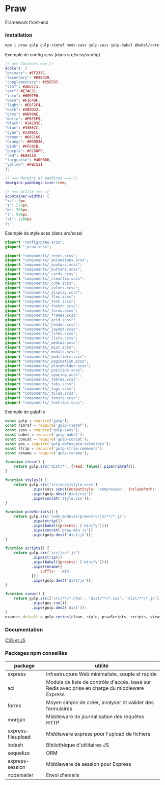 # Praw
Framework front-end

### Installation
```sh
npm i praw gulp gulp-rimraf node-sass gulp-sass gulp-babel @babel/core @babel/preset-env gulp-concat babel-preset-minify gulp-strip-comments gulp-rename
```

Exemple de config scss (dans src/scss/config)
```scss
// === Couleurs === //
$colors: (
"primary": #EF233C,
"secondary": #D90429,
"complementary": #25EFD7,
"conf": #2ECC71,
"err": #E74C3C,
"info": #0097E6,
"warn": #F1C40F,
"light": #EDF2F4,
"dark": #2B2D42,
"grey": #8D99AE,
"white": #FBFEF9,
"black": #1A202C,
"blue": #3366CC,
"cyan": #3399CC,
"green": #66CC66,
"orange": #ED8936,
"pink": #FFC0CB,
"purple": #CC66FF,
"red": #E84118,
"turquoise": #40E0D0,
"yellow": #FBC531
);

// === Margins et paddings === //
$margins-paddings-size:1rem;

// === Grille === //
$container-widths: (
"xs": 0px,
"s": 576px,
"m": 768px,
"l": 996px,
"xl": 1200px
);
```

Exemple de style scss (dans src/scss)
```scss
@import "config/praw.scss";
@import "_praw.scss";

@import "components/_reset.scss";
@import "components/_animations.scss";
@import "components/_avatars.scss";
@import "components/_buttons.scss";
@import "components/_cards.scss";
@import "components/_clearfix.scss";
@import "components/_code.scss";
@import "components/_colors.scss";
@import "components/_display.scss";
@import "components/_flex.scss";
@import "components/_font.scss";
@import "components/_footer.scss";
@import "components/_forms.scss";
@import "components/_frames.scss";
@import "components/_grid.scss";
@import "components/_header.scss";
@import "components/_layout.scss";
@import "components/_links.scss";
@import "components/_lists.scss";
@import "components/_medias.scss";
@import "components/_misc.scss";
@import "components/_modals.scss";
@import "components/_modifiers.scss";
@import "components/_pagination.scss";
@import "components/_placeholder.scss";
@import "components/_position.scss";
@import "components/_spacing.scss";
@import "components/_tables.scss";
@import "components/_tabs.scss";
@import "components/_tags.scss";
@import "components/_tiles.scss";
@import "components/_toasts.scss";
@import "components/_tooltips.scss";
```

Exemple de gulpfile
```javascript
const gulp = require('gulp');
const rimraf = require('gulp-rimraf');
const sass = require('gulp-sass');
const babel = require('gulp-babel');
const concat = require('gulp-concat');
const gos = require('gulp-obfuscate-selectors');
const strip = require('gulp-strip-comments');
const rename = require('gulp-rename');

function clean() {
    return gulp.src("dist/*", {read: false}).pipe(rimraf());
}

function styles() {
    return gulp.src('src/scss/style.scss')
            .pipe(sass.sync({outputStyle: 'compressed', includePaths: ["./node_modules/praw/src/scss"]}).on('error', sass.logError))
            .pipe(gulp.dest('dist/css'))
            .pipe(concat('style.css'));
}

function prawScripts() {
    return gulp.src('node_modules/praw/src/js/**/*.js')
            .pipe(strip())
            .pipe(babel({presets: ['minify']}))
            .pipe(concat('praw.min.js'))
            .pipe(gulp.dest('dist/js'));
}

function scripts() {
    return gulp.src('src/js/*.js')
            .pipe(strip())
            .pipe(babel({presets: ['minify']}))
            .pipe(rename({
                suffix: '.min'
            }))
            .pipe(gulp.dest('dist/js'));
}

function views() {
    return gulp.src(['src/**/*.html', 'dist/**/*.css', 'dist/**/*.js'])
            .pipe(gos.run())
            .pipe(gulp.dest('dist'));
}
exports.default = gulp.series(clean, style, prawScripts, scripts, views);
```

### Documentation
[CSS et JS](https://hrodedotfr.github.io/praw/)

### Packages npm conseillés
| package | utilité |
| ------ | ------ |
| express | Infrastructure Web minimaliste, souple et rapide |
| acl | Module de liste de contrôle d'accès, basé sur Redis avec prise en charge du middleware Express |
| forms | Moyen simple de créer, analyser et valider des formulaires |
| morgan | Middleware de journalisation des requêtes HTTP |
| express-fileupload | Middleware express pour l'upload de fichiers |
| lodash | Bibliothèque d'utilitaires JS |
| sequelize | ORM |
| express-session | Middleware de session pour Express |
| nodemailer | Envoi d'emails |